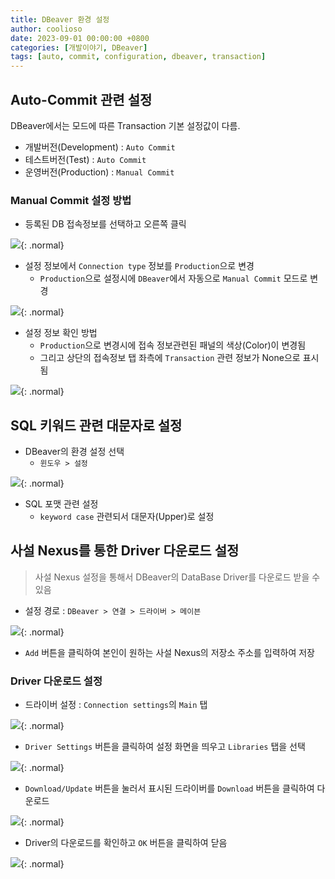 ```yaml
---
title: DBeaver 환경 설정
author: coolioso
date: 2023-09-01 00:00:00 +0800
categories: [개발이야기, DBeaver]
tags: [auto, commit, configuration, dbeaver, transaction]
---
```


## Auto-Commit 관련 설정

DBeaver에서는 모드에 따른 Transaction 기본 설정값이 다름.

- 개발버전(Development) : `Auto Commit`
- 테스트버전(Test) : `Auto Commit`
- 운영버전(Production) : `Manual Commit`



### Manual Commit 설정 방법

- 등록된 DB 접속정보를 선택하고 오른쪽 클릭

![](/cms-assets/posts/2023/0901/DBeaver-Step1.png){: .normal}

- 설정 정보에서 `Connection type` 정보를 `Production`으로 변경
    - `Production`으로 설정시에 `DBeaver`에서 자동으로 `Manual Commit` 모드로 변경
 
![](/cms-assets/posts/2023/0901/DBeaver-Step2.png){: .normal}


- 설정 정보 확인 방법
    - `Production`으로 변경시에 접속 정보관련된 패널의 색상(Color)이 변경됨
    - 그리고 상단의 접속정보 탭 좌측에 `Transaction` 관련 정보가 None으로 표시됨
    
![](/cms-assets/posts/2023/0901/DBeaver-Step3.png){: .normal}


## SQL 키워드 관련 대문자로 설정

- DBeaver의 환경 설정 선택
    - `윈도우 > 설정`

![](/cms-assets/posts/2023/0901/DBeaver-Step4.png){: .normal}


- SQL 포맷 관련 설정
    - `keyword case` 관련되서 대문자(Upper)로 설정


## 사설 Nexus를 통한 Driver 다운로드 설정

> 사설 Nexus 설정을 통해서 DBeaver의 DataBase Driver를 다운로드 받을 수 있음

- 설정 경로 : `DBeaver > 연결 > 드라이버 > 메이븐`

![](/cms-assets/posts/2023/0901/DBeaver-Step5.png){: .normal}

- `Add` 버튼을 클릭하여 본인이 원하는 사설 Nexus의 저장소 주소를 입력하여 저장


### Driver 다운로드 설정

- 드라이버 설정 : `Connection settings`의 `Main` 탭

![](/cms-assets/posts/2023/0901/DBeaver-Step6.png){: .normal}

- `Driver Settings` 버튼을 클릭하여 설정 화면을 띄우고 `Libraries` 탭을 선택

![](/cms-assets/posts/2023/0901/DBeaver-Step7.png){: .normal}

- `Download/Update` 버튼을 눌러서 표시된 드라이버를 `Download` 버튼을 클릭하여 다운로드

![](/cms-assets/posts/2023/0901/DBeaver-Step8.png){: .normal}

- Driver의 다운로드를 확인하고 `OK` 버튼을 클릭하여 닫음

![](/cms-assets/posts/2023/0901/DBeaver-Step9.png){: .normal}